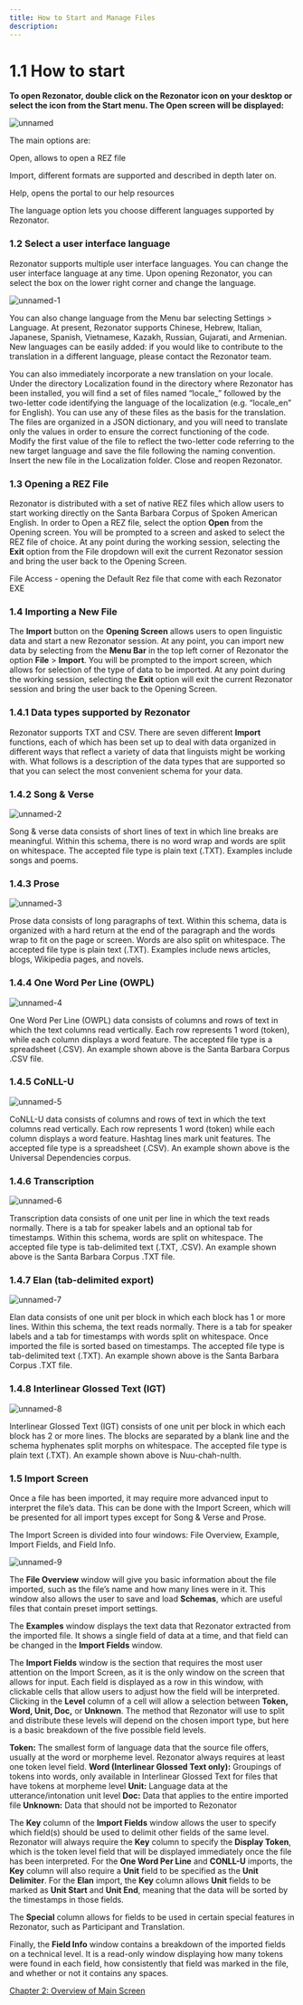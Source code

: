 ```yaml
---
title: How to Start and Manage Files
description: 
---
```

1.1	How to start
=====
**To open Rezonator, double click on the Rezonator icon on your desktop or select the icon from the Start menu. The Open screen will be displayed:**

![unnamed](https://user-images.githubusercontent.com/77072787/133002427-7aa061ac-c1ed-4c3f-8037-d204a75bd726.png)

The main options are:

Open, allows to open a REZ file

Import, different formats are supported and described in depth later on.

Help, opens the portal to our help resources

The language option lets you choose different languages supported by Rezonator. 

### 1.2	Select a user interface language

Rezonator supports multiple user interface languages. You can change the user interface language at any time. Upon opening Rezonator, you can select the box on the lower right corner and change the language.

![unnamed-1](https://user-images.githubusercontent.com/77072787/133002587-7f9a2670-6d4e-4a82-9566-9797a402347d.png)

You can also change language from the Menu bar selecting Settings > Language. At present, Rezonator supports Chinese, Hebrew, Italian, Japanese, Spanish, Vietnamese, Kazakh, Russian, Gujarati, and Armenian. New languages can be easily added: if you would like to contribute to the translation in a different language, please contact the Rezonator team.

You can also immediately incorporate a new translation on your locale. Under the directory Localization found in the directory where Rezonator has been installed, you will find a set of files named “locale_” followed by the two-letter code identifying the language of the localization (e.g. “locale_en” for English). You can use any of these files as the basis for the translation. The files are organized in a JSON dictionary, and you will need to translate only the values in order to ensure the correct functioning of the code. Modify the first value of the file to reflect the two-letter code referring to the new target language and save the file following the naming convention. Insert the new file in the Localization folder. Close and reopen Rezonator.

### 1.3	Opening a REZ File

Rezonator is distributed with a set of native REZ files which allow users to start working directly on the Santa Barbara Corpus of Spoken American English. In order to Open a REZ file, select the option **Open** from the Opening screen. You will be prompted to a screen and asked to select the REZ file of choice.
At any point during the working session, selecting the **Exit** option from the File dropdown will exit the current Rezonator session and bring the user back to the Opening Screen.

File Access - opening the Default Rez file that come with each Rezonator EXE

### 1.4	Importing a New File

The **Import** button on the **Opening Screen** allows users to open linguistic data and start a new Rezonator session.
At any point, you can import new data by selecting from the **Menu Bar** in the top left corner of Rezonator the option **File** > **Import**. You will be prompted to the import screen, which allows for selection of the type of data to be imported.
At any point during the working session, selecting the **Exit** option will exit the current Rezonator session and bring the user back to the Opening Screen.

### 1.4.1	Data types supported by Rezonator

Rezonator supports TXT and CSV. There are seven different **Import** functions, each of which has been set up to deal with data organized in different ways that reflect a variety of data that linguists might be working with. What follows is a description of the data types that are supported so that you can select the most convenient schema for your data.

### 1.4.2	Song & Verse

![unnamed-2](https://user-images.githubusercontent.com/77072787/133002833-e6937f7a-4281-4a33-8249-f62c28365eb3.png)


Song & verse data consists of short lines of text in which line breaks are meaningful. Within this schema, there is no word wrap and words are split on whitespace. The accepted file type is plain text (.TXT). Examples include songs and poems. 

### 1.4.3	Prose

![unnamed-3](https://user-images.githubusercontent.com/77072787/133002842-3c94632d-efc5-45dc-9451-4acca83754c1.png)


Prose data consists of long paragraphs of text. Within this schema, data is organized with a hard return at the end of the paragraph and the words wrap to fit on the page or screen. Words are also split on whitespace. The accepted file type is plain text (.TXT). Examples include news articles, blogs, Wikipedia pages, and novels.  

### 1.4.4	One Word Per Line (OWPL)

![unnamed-4](https://user-images.githubusercontent.com/77072787/133002847-1c71724e-8aa3-4c46-b64c-5f2795a09d50.png)


One Word Per Line (OWPL) data consists of columns and rows of text in which the text columns read vertically. Each row represents 1 word (token), while each column displays a word feature. The accepted file type is a spreadsheet (.CSV). An example shown above is the Santa Barbara Corpus .CSV file. 

### 1.4.5	CoNLL-U

![unnamed-5](https://user-images.githubusercontent.com/77072787/133002857-4d6df24d-6032-4ab5-88b1-b6a53fa9aede.png)


CoNLL-U data consists of columns and rows of text in which the text columns read vertically. Each row represents 1 word (token) while each column displays a word feature. Hashtag lines mark unit features. The accepted file type is a spreadsheet (.CSV). An example shown above is the Universal Dependencies corpus. 

### 1.4.6	Transcription

![unnamed-6](https://user-images.githubusercontent.com/77072787/133002876-27e0fdf1-047a-46af-9612-8a1c04ff5a7b.png)


Transcription data consists of one unit per line in which the text reads normally. There is a tab for speaker labels and an optional tab for timestamps. Within this schema, words are split on whitespace. The accepted file type is tab-delimited text (.TXT, .CSV). An example shown above is the Santa Barbara Corpus .TXT file. 

### 1.4.7	Elan (tab-delimited export)

![unnamed-7](https://user-images.githubusercontent.com/77072787/133002899-bf5bf758-948d-42c3-b98f-63939b647558.png)


Elan data consists of one unit per block in which each block has 1 or more lines. Within this schema, the text reads normally. There is a tab for speaker labels and a tab for timestamps with words split on whitespace. Once imported the file is sorted based on timestamps. The accepted file type is tab-delimited text (.TXT). An example shown above is the Santa Barbara Corpus .TXT file.

### 1.4.8	Interlinear Glossed Text (IGT)

![unnamed-8](https://user-images.githubusercontent.com/77072787/133002909-ee814a05-d148-4ecc-9a1b-0cf0a05be501.png)


Interlinear Glossed Text (IGT) consists of one unit per block in which each block has 2 or more lines. The blocks are separated by a blank line and the schema hyphenates split morphs on whitespace. The accepted file type is plain text (.TXT). An example shown above is Nuu-chah-nulth. 

### 1.5	Import Screen  

Once a file has been imported, it may require more advanced input to interpret the file’s data. This can be done with the Import Screen, which will be presented for all import types except for Song & Verse and Prose.

The Import Screen is divided into four windows: File Overview, Example, Import Fields, and Field Info.

![unnamed-9](https://user-images.githubusercontent.com/77072787/133003024-c734506e-668e-4049-af42-4c61a80afeba.png)

The **File Overview** window will give you basic information about the file imported, such as the file’s name and how many lines were in it. This window also allows the user to save and load **Schemas**, which are useful files that contain preset import settings.

The **Examples** window displays the text data that Rezonator extracted from the imported file. It shows a single field of data at a time, and that field can be changed in the **Import Fields** window.

The **Import Fields** window is the section that requires the most user attention on the Import Screen, as it is the only window on the screen that allows for input. Each field is displayed as a row in this window, with clickable cells that allow users to adjust how the field will be interpreted. Clicking in the **Level** column of a cell will allow a selection between **Token, Word, Unit, Doc,** or **Unknown**. The method that Rezonator will use to split and distribute these levels will depend on the chosen import type, but here is a basic breakdown of the five possible field levels.

**Token:** The smallest form of language data that the source file offers, usually at the word or morpheme level. Rezonator always requires at least one token level field.
**Word (Interlinear Glossed Text only):** Groupings of tokens into words, only available in Interlinear Glossed Text for files that have tokens at morpheme level
**Unit:** Language data at the utterance/intonation unit level
**Doc:** Data that applies to the entire imported file
**Unknown:** Data that should not be imported to Rezonator

The **Key** column of the **Import Fields** window allows the user to specify which field(s) should be used to delimit other fields of the same level. Rezonator will always require the **Key** column to specify the **Display Token**, which is the token level field that will be displayed immediately once the file has been interpreted. For the **One Word Per Line** and **CONLL-U** imports, the **Key** column will also require a **Unit** field to be specified as the **Unit Delimiter**. For the **Elan** import, the **Key** column allows **Unit** fields to be marked as **Unit Start** and **Unit End**, meaning that the data will be sorted by the timestamps in those fields.

The **Special** column allows for fields to be used in certain special features in Rezonator, such as Participant and Translation.

Finally, the **Field Info** window contains a breakdown of the imported fields on a technical level. It is a read-only window displaying how many tokens were found in each field, how consistently that field was marked in the file, and whether or not it contains any spaces.

<a href="{{site.baseurl}}/Chapter2">Chapter 2: Overview of Main Screen</a>
